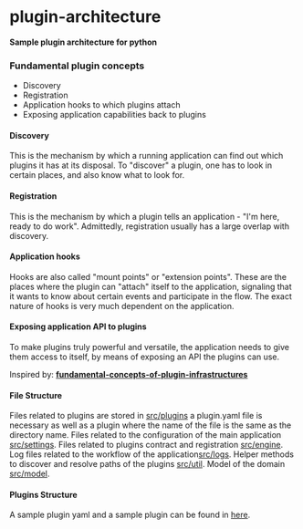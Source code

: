 # plugin-architecture

__Sample plugin architecture for python__

### Fundamental plugin concepts

- Discovery
- Registration
- Application hooks to which plugins attach
- Exposing application capabilities back to plugins

#### Discovery

This is the mechanism by which a running application can find out which plugins it has at its disposal.
To "discover" a plugin, one has to look in certain places, and also know what to look for.

#### Registration

This is the mechanism by which a plugin tells an application - "I'm here, ready to do work".
Admittedly, registration usually has a large overlap with discovery.

#### Application hooks

Hooks are also called "mount points" or "extension points".
These are the places where the plugin can "attach" itself to the application,
signaling that it wants to know about certain events and participate in the flow.
The exact nature of hooks is very much dependent on the application.

#### Exposing application API to plugins

To make plugins truly powerful and versatile, the application needs to give them access to itself,
by means of exposing an API the plugins can use.

Inspired by: **[fundamental-concepts-of-plugin-infrastructures](https://eli.thegreenplace.net/2012/08/07/fundamental-concepts-of-plugin-infrastructures)**


#### File Structure
Files related to plugins are stored in [src/plugins](https://github.com/FotoFaces/FotoFaces/tree/dev/src/plugins) a plugin.yaml file is necessary as well as a plugin where the name of the file is the same as the directory name.
Files related to the configuration of the main application [src/settings](https://github.com/FotoFaces/FotoFaces/tree/dev/src/settings).
Files related to plugins contract and registration [src/engine](https://github.com/FotoFaces/FotoFaces/tree/dev/src/engine).
Log files related to the workflow of the application[src/logs](https://github.com/FotoFaces/FotoFaces/tree/dev/src/logs).
Helper methods to discover and resolve paths of the plugins [src/util](https://github.com/FotoFaces/FotoFaces/tree/dev/src/util).
Model of the domain [src/model](https://github.com/FotoFaces/FotoFaces/tree/dev/src/model).

#### Plugins Structure

A sample plugin yaml and a sample plugin can be found in [here](https://github.com/FotoFaces/FotoFaces/tree/dev/src/plugins/sample-plugin).
